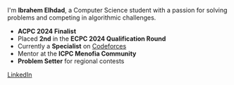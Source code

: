 I'm **Ibrahem Elhdad**, a Computer Science student with a passion for solving problems and competing in algorithmic challenges.

- **ACPC 2024 Finalist**
- Placed **2nd** in the **ECPC 2024 Qualification Round**
- Currently a **Specialist** on [Codeforces](https://codeforces.com/profile/hadad)
- Mentor at the **ICPC Menofia Community**
- **Problem Setter** for regional contests


[LinkedIn](https://www.linkedin.com/in/ibrahem-elhdad-21216226b/)
